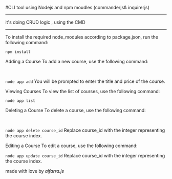 #CLI tool using Nodejs   and npm moudles (commanderjs& inquirerjs) 
<hr>
it's  doing CRUD logic , using the CMD 
<hr>

To install the required node_modules according to package.json, run the following command:

```npm install```

Adding a Course
To add a new course, use the following command:

<br>

```node app add```
You will be prompted to enter the title and price of the course.

Viewing Courses
To view the list of courses, use the following command:
<br>

```node app list```
<br>

Deleting a Course
To delete a course, use the following command:

<br>

```node app delete course_id```
Replace course_id with the integer representing the course index.


Editing a Course
To edit a course, use the following command:

```node app update course_id```
Replace course_id with the integer representing the course index.



made with love by  <i>alfarra.js</i>

